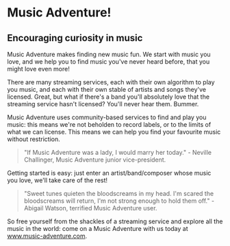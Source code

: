 # Music Adventure! #
## Encouraging curiosity in music ##

Music Adventure makes finding new music fun. We start with music you love, and we help you to find music you've never heard before, that you might love even more!

There are many streaming services, each with their own algorithm to play you music, and each with their own stable of artists and songs they've licensed. Great, but what if there's a band you'll absolutely love that the streaming service hasn't licensed? You'll never hear them. Bummer.

Music Adventure uses community-based services to find and play you music: this means we're not beholden to record labels, or to the limits of what we can license. This means we can help you find your favourite music without restriction.

  > "If Music Adventure was a lady, I would marry her today." - Neville Challinger, Music Adventure junior vice-president.

Getting started is easy: just enter an artist/band/composer whose music you love, we'll take care of the rest!

  > "Sweet tunes quieten the bloodscreams in my head. I'm scared the bloodscreams will return, I'm not strong enough to hold them off." - Abigail Watson, terrified Music Adventure user.

So free yourself from the shackles of a streaming service and explore all the music in the world: come on a Music Adventure with us today at www.music-adventure.com.
